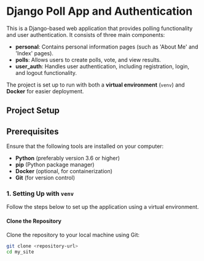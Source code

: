 # Django Poll App and Authentication

This is a Django-based web application that provides polling functionality and user authentication. It consists of three main components:
- **personal**: Contains personal information pages (such as 'About Me' and 'Index' pages).
- **polls**: Allows users to create polls, vote, and view results.
- **user_auth**: Handles user authentication, including registration, login, and logout functionality.

The project is set up to run with both a **virtual environment** (`venv`) and **Docker** for easier deployment.

## Project Setup

## Prerequisites

Ensure that the following tools are installed on your computer:

- **Python** (preferably version 3.6 or higher)
- **pip** (Python package manager)
- **Docker** (optional, for containerization)
- **Git** (for version control)

### 1. Setting Up with `venv`

Follow the steps below to set up the application using a virtual environment.

#### Clone the Repository
Clone the repository to your local machine using Git:
```bash
git clone <repository-url>
cd my_site
